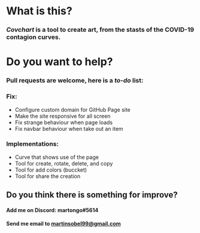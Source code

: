 # What is this?
### _Covchart_ is a tool to create art, from the stasts of the COVID-19 contagion curves.

# Do you want to help?
### Pull requests are welcome, here is a *to-do* list:

### **Fix:**
- Configure custom domain for GitHub Page site
- Make the site responsive for all screen
- Fix strange behaviour when page loads
- Fix navbar behaviour when take out an item

### **Implementations:**
- Curve that shows use of the page
- Tool for create, rotate, delete, and copy
- Tool for add colors (buccket)
- Tool for share the creation

## Do you think there is something for improve?
#### Add me on Discord: martongo#5614
#### Send me email to martinsobel99@gmail.com
